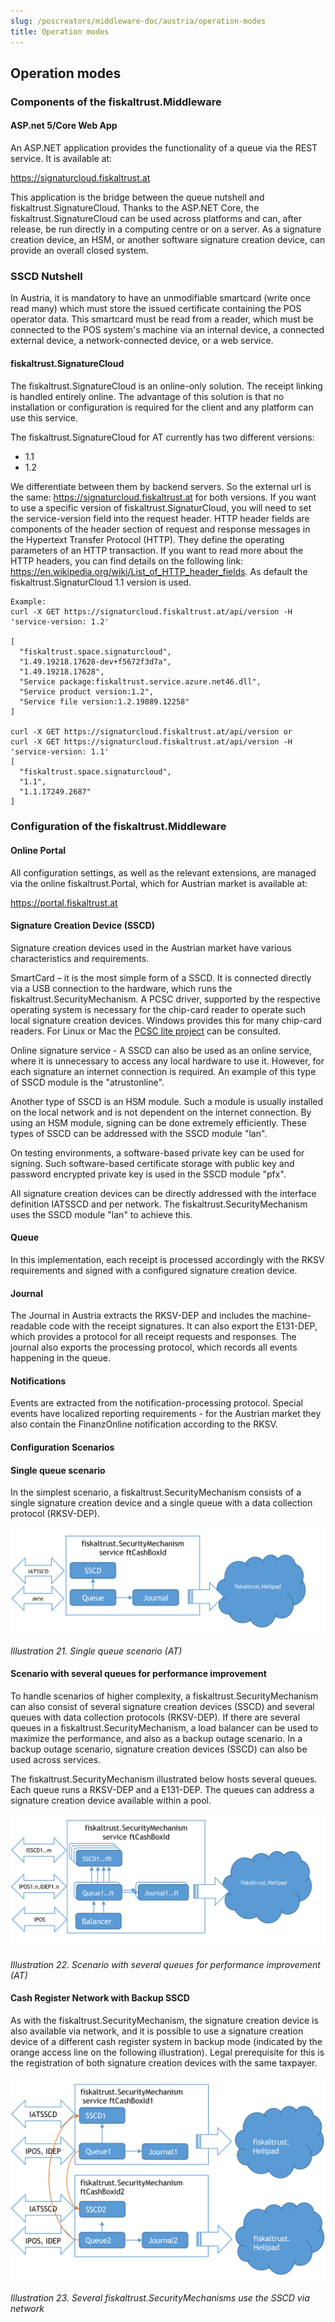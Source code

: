 ```yaml
---
slug: /poscreators/middleware-doc/austria/operation-modes
title: Operation modes
---
```


## Operation modes

### Components of the fiskaltrust.Middleware

#### ASP.<span></span>net 5/Core Web App

An ASP.<span></span>NET application provides the functionality of a queue via the REST service. It is available at:

<https://signaturcloud.fiskaltrust.at>

This application is the bridge between the queue nutshell and fiskaltrust.SignatureCloud. Thanks to the ASP.NET Core, the fiskaltrust.SignatureCloud can be used across platforms and can, after release, be run directly in a computing centre or on a server. As a signature creation device, an HSM, or another software signature creation device, can provide an overall closed system.

### SSCD Nutshell

In Austria, it is mandatory to have an unmodifiable smartcard (write once read many) which must store the issued certificate containing the POS operator data. This smartcard must be read from a reader, which must be connected to the POS system's machine via an internal device, a connected external device, a network-connected device, or a web service.

#### fiskaltrust.SignatureCloud

The fiskaltrust.SignatureCloud is an online-only solution. The receipt linking is handled entirely online. The advantage of this solution is that no installation or configuration is required for the client and any platform can use this service.

The fiskaltrust.SignatureCloud for AT currently has two different versions:

 - 1.1
 - 1.2

We differentiate between them by backend servers. So the external url is the same: https://signaturcloud.fiskaltrust.at for both versions. If you want to use a specific version of fiskaltrust.SignaturCloud, you will need to set the service-version field into the request header. HTTP header fields are components of the header section of request and response messages in the Hypertext Transfer Protocol (HTTP). They define the operating parameters of an HTTP transaction. If you want to read more about the HTTP headers, you can find details on the following link: https://en.wikipedia.org/wiki/List_of_HTTP_header_fields. As default the fiskaltrust.SignaturCloud 1.1 version is used.

```
Example:
curl -X GET https://signaturcloud.fiskaltrust.at/api/version -H 'service-version: 1.2'

[
  "fiskaltrust.space.signaturcloud",
  "1.49.19218.17628-dev+f5672f3d7a",
  "1.49.19218.17628",
  "Service package:fiskaltrust.service.azure.net46.dll",
  "Service product version:1.2",
  "Service file version:1.2.19089.12258"
]

curl -X GET https://signaturcloud.fiskaltrust.at/api/version or
curl -X GET https://signaturcloud.fiskaltrust.at/api/version -H 'service-version: 1.1'
[
  "fiskaltrust.space.signaturcloud",
  "1.1",
  "1.1.17249.2687"
]
```

### Configuration of the fiskaltrust.Middleware

#### Online Portal

All configuration settings, as well as the relevant extensions, are managed via the online fiskaltrust.Portal, which for Austrian market is available at:

<https://portal.fiskaltrust.at>

#### Signature Creation Device (SSCD)

Signature creation devices used in the Austrian market have various characteristics and requirements.

SmartCard – it is the most simple form of a SSCD. It is connected directly via a USB connection to the hardware, which runs the fiskaltrust.SecurityMechanism. A PCSC driver, supported by the respective operating system is necessary for the chip-card reader to operate such local signature creation devices. Windows provides this for many chip-card readers. For Linux or Mac the [PCSC lite project](https://pcsclite.apdu.fr/) can be consulted.

Online signature service - A SSCD can also be used as an online service, where it is unnecessary to access any local hardware to use it. However, for each signature an internet connection is required. An example of this type of SSCD module is the "atrustonline".

Another type of SSCD is an HSM module. Such a module is usually installed on the local network and is not dependent on the internet connection. By using an HSM module, signing can be done extremely efficiently. These types of SSCD can be addressed with the SSCD module "lan".

On testing environments, a software-based private key can be used for signing. Such software-based certificate storage with public key and password encrypted private key is used in the SSCD module "pfx".

All signature creation devices can be directly addressed with the interface definition IATSSCD and per network. The fiskaltrust.SecurityMechanism uses the SSCD module "lan" to achieve this.

#### Queue

In this implementation, each receipt is processed accordingly with the RKSV requirements and signed with a configured signature creation device.

#### Journal

The Journal in Austria extracts the RKSV-DEP and includes the machine-readable code with the receipt signatures. It can also export the E131-DEP, which provides a protocol for all receipt requests and responses. The journal also exports the processing protocol, which records all events happening in the queue.

#### Notifications

Events are extracted from the notification-processing protocol. Special events have localized reporting requirements - for the Austrian market they also contain the FinanzOnline notification according to the RKSV.

#### Configuration Scenarios

#### Single queue scenario

In the simplest scenario, a fiskaltrust.SecurityMechanism consists of a single signature creation device and a single queue with a data collection protocol (RKSV-DEP).

![](./images/21.png)

<span id="_Toc527986821" class="anchor"></span>*Illustration 21. Single queue scenario (AT)*

#### Scenario with several queues for performance improvement

To handle scenarios of higher complexity, a fiskaltrust.SecurityMechanism can also consist of several signature creation devices (SSCD) and several queues with data collection protocols (RKSV-DEP). If there are several queues in a fiskaltrust.SecurityMechanism, a load balancer can be used to maximize the performance, and also as a backup outage scenario. In a backup outage scenario, signature creation devices (SSCD) can also be used across services.

The fiskaltrust.SecurityMechanism illustrated below hosts several queues. Each queue runs a RKSV-DEP and a E131-DEP. The queues can address a signature creation device available within a pool.

![](./images/22.png)

<span id="_Toc527986822" class="anchor"></span>*Illustration 22. Scenario with several queues for performance improvement (AT)*

#### Cash Register Network with Backup SSCD

As with the fiskaltrust.SecurityMechanism, the signature creation device is also available via network, and it is possible to use a signature creation device of a different cash register system in backup mode (indicated by the orange access line on the following illustration). Legal prerequisite for this is the registration of both signature creation devices with the same taxpayer.

![](./images/23.png)

<span id="_Toc527986823" class="anchor"></span>*Illustration 23. Several fiskaltrust.SecurityMechanisms use the SSCD via network*
